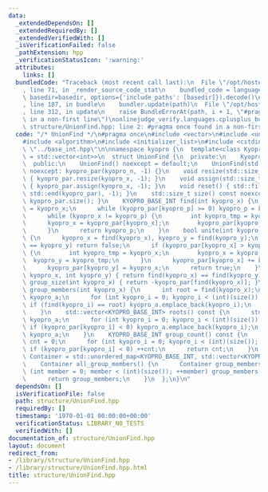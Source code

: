 ```yaml
---
data:
  _extendedDependsOn: []
  _extendedRequiredBy: []
  _extendedVerifiedWith: []
  _isVerificationFailed: false
  _pathExtension: hpp
  _verificationStatusIcon: ':warning:'
  attributes:
    links: []
  bundledCode: "Traceback (most recent call last):\n  File \"/opt/hostedtoolcache/Python/3.10.1/x64/lib/python3.10/site-packages/onlinejudge_verify/documentation/build.py\"\
    , line 71, in _render_source_code_stat\n    bundled_code = language.bundle(stat.path,\
    \ basedir=basedir, options={'include_paths': [basedir]}).decode()\n  File \"/opt/hostedtoolcache/Python/3.10.1/x64/lib/python3.10/site-packages/onlinejudge_verify/languages/cplusplus.py\"\
    , line 187, in bundle\n    bundler.update(path)\n  File \"/opt/hostedtoolcache/Python/3.10.1/x64/lib/python3.10/site-packages/onlinejudge_verify/languages/cplusplus_bundle.py\"\
    , line 312, in update\n    raise BundleErrorAt(path, i + 1, \"#pragma once found\
    \ in a non-first line\")\nonlinejudge_verify.languages.cplusplus_bundle.BundleErrorAt:\
    \ structure/UnionFind.hpp: line 2: #pragma once found in a non-first line\n"
  code: "/* UnionFind */\n#pragma once\n#include <vector>\n#include <unordered_map>\n\
    #include <algorithm>\n#include <initializer_list>\n#include <cstdint>\n#include\
    \ \"../base_int.hpp\"\n\nnamespace kyopro {\n  template<class KyoproContainer\
    \ = std::vector<int>>\n  struct UnionFind {\n  private:\n    KyoproContainer kyopro_par;\n\
    \  public:\n    UnionFind() noexcept = default;\n    UnionFind(std::size_t kyopro_n)\
    \ noexcept: kyopro_par(kyopro_n, -1) {}\n    void resize(std::size_t kyopro_x)\
    \ { kyopro_par.resize(kyopro_x, -1); }\n    void assign(std::size_t kyopro_x)\
    \ { kyopro_par.assign(kyopro_x, -1); }\n    void reset() { std::fill(std::begin(kyopro_par),\
    \ std::end(kyopro_par), -1); }\n    std::size_t size() const noexcept { return\
    \ kyopro_par.size(); }\n    KYOPRO_BASE_INT find(int kyopro_x) {\n      int kyopro_p\
    \ = kyopro_x;\n      while (kyopro_par[kyopro_p] >= 0) kyopro_p = kyopro_par[kyopro_p];\n\
    \      while (kyopro_x != kyopro_p) {\n        int kyopro_tmp = kyopro_x;\n  \
    \      kyopro_x = kyopro_par[kyopro_x];\n        kyopro_par[kyopro_tmp] = kyopro_p;\n\
    \      }\n      return kyopro_p;\n    }\n    bool unite(int kyopro_x, int kyopro_y)\
    \ {\n      kyopro_x = find(kyopro_x), kyopro_y = find(kyopro_y);\n      if (kyopro_x\
    \ == kyopro_y) return false;\n      if (kyopro_par[kyopro_x] > kyopro_par[kyopro_y])\
    \ {\n        int kyopro_tmp = kyopro_x;\n        kyopro_x = kyopro_y;\n      \
    \  kyopro_y = kyopro_tmp;\n      }\n      kyopro_par[kyopro_x] += kyopro_par[kyopro_y];\n\
    \      kyopro_par[kyopro_y] = kyopro_x;\n      return true;\n    }\n    bool same(int\
    \ kyopro_x, int kyopro_y) { return find(kyopro_x) == find(kyopro_y); }\n    KYOPRO_BASE_INT\
    \ group_size(int kyopro_x) { return -kyopro_par[find(kyopro_x)]; }\n    KyoproContainer\
    \ group_members(int kyopro_x) {\n      int root = find(kyopro_x);\n      KyoproContainer\
    \ kyopro_a;\n      for (int kyopro_i = 0; kyopro_i < (int)(size()); ++kyopro_i)\
    \ if (find(kyopro_i) == root) kyopro_a.emplace_back(kyopro_i);\n      return kyopro_a;\n\
    \    }\n    std::vector<KYOPRO_BASE_INT> roots() const {\n      std::vector<KYOPRO_BASE_INT>\
    \ kyopro_a;\n      for (int kyopro_i = 0; kyopro_i < (int)(size()); ++kyopro_i)\
    \ if (kyopro_par[kyopro_i] < 0) kyopro_a.emplace_back(kyopro_i);\n      return\
    \ kyopro_a;\n    }\n    KYOPRO_BASE_INT group_count() const {\n      KYOPRO_BASE_INT\
    \ cnt = 0;\n      for (int kyopro_i = 0; kyopro_i < (int)(size()); ++kyopro_i)\
    \ if (kyopro_par[kyopro_i] < 0) ++cnt;\n      return cnt;\n    }\n    template<class\
    \ Container = std::unordered_map<KYOPRO_BASE_INT, std::vector<KYOPRO_BASE_INT>>>\n\
    \    Container all_group_members() {\n      Container group_members;\n      for\
    \ (int member = 0; member < (int)(size()); ++member) group_members[find(member)].emplace_back(member);\n\
    \      return group_members;\n    }\n  };\n}\n"
  dependsOn: []
  isVerificationFile: false
  path: structure/UnionFind.hpp
  requiredBy: []
  timestamp: '1970-01-01 00:00:00+00:00'
  verificationStatus: LIBRARY_NO_TESTS
  verifiedWith: []
documentation_of: structure/UnionFind.hpp
layout: document
redirect_from:
- /library/structure/UnionFind.hpp
- /library/structure/UnionFind.hpp.html
title: structure/UnionFind.hpp
---
```

